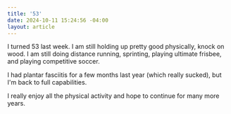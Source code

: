 ```yaml
---
title: '53'
date: 2024-10-11 15:24:56 -04:00
layout: article
---
```


I﻿ turned 53 last week.  I am still holding up pretty good physically, knock on wood.  I am still doing distance running, sprinting, playing ultimate frisbee, and playing competitive soccer.

I﻿ had plantar fasciitis for a few months last year (which really sucked), but I'm back to full capabilities.  

I﻿ really enjoy all the physical activity and hope to continue for many more years.